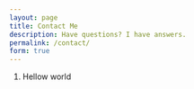 ```yaml
---
layout: page
title: Contact Me
description: Have questions? I have answers.
permalink: /contact/
form: true
---
```




1. Hellow world